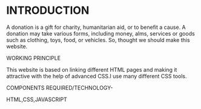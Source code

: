 # INTRODUCTION

A donation is a gift for charity, humanitarian aid, or to benefit a cause. A donation may take various forms, including money, alms, services or goods such as clothing, toys, food, or vehicles. So, thought we should make this website.

WORKING PRINCIPLE

This website is based on linking different HTML pages and making it attractive with the help of advanced CSS.I use many different CSS tools.

COMPONENTS REQUIRED/TECHNOLOGY-

HTML,CSS,JAVASCRIPT

